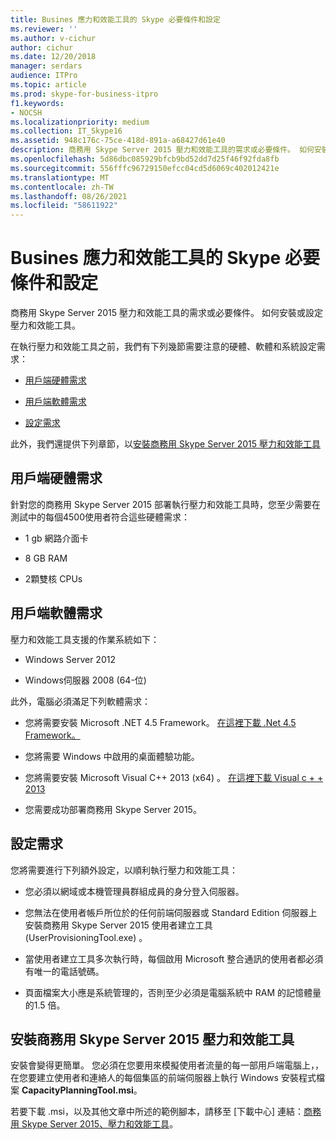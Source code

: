 ```yaml
---
title: Busines 應力和效能工具的 Skype 必要條件和設定
ms.reviewer: ''
ms.author: v-cichur
author: cichur
ms.date: 12/20/2018
manager: serdars
audience: ITPro
ms.topic: article
ms.prod: skype-for-business-itpro
f1.keywords:
- NOCSH
ms.localizationpriority: medium
ms.collection: IT_Skype16
ms.assetid: 948c176c-75ce-418d-891a-a68427d61e40
description: 商務用 Skype Server 2015 壓力和效能工具的需求或必要條件。 如何安裝或設定壓力和效能工具。
ms.openlocfilehash: 5d86dbc085929bfcb9bd52dd7d25f46f92fda8fb
ms.sourcegitcommit: 556fffc96729150efcc04cd5d6069c402012421e
ms.translationtype: MT
ms.contentlocale: zh-TW
ms.lasthandoff: 08/26/2021
ms.locfileid: "58611922"
---
```

# <a name="prerequisites-and-setup-for-the-skype-for-busines-stress-and-performance-tool"></a>Busines 應力和效能工具的 Skype 必要條件和設定
 
商務用 Skype Server 2015 壓力和效能工具的需求或必要條件。 如何安裝或設定壓力和效能工具。
  
在執行壓力和效能工具之前，我們有下列幾節需要注意的硬體、軟體和系統設定需求：
  
- [用戶端硬體需求](prerequisites-and-setup.md#ClientHardwareReqs)
    
- [用戶端軟體需求](prerequisites-and-setup.md#ClientSoftwareReqs)
    
- [設定需求](prerequisites-and-setup.md#ConfigReqs)
    
此外，我們還提供下列章節，以[安裝商務用 Skype Server 2015 壓力和效能工具](prerequisites-and-setup.md#Installing)
  
## <a name="client-hardware-requirements"></a>用戶端硬體需求
<a name="ClientHardwareReqs"> </a>

針對您的商務用 Skype Server 2015 部署執行壓力和效能工具時，您至少需要在測試中的每個4500使用者符合這些硬體需求：
  
- 1 gb 網路介面卡
    
- 8 GB RAM
    
- 2顆雙核 CPUs
    
## <a name="client-software-requirements"></a>用戶端軟體需求
<a name="ClientSoftwareReqs"> </a>

壓力和效能工具支援的作業系統如下：
  
- Windows Server 2012
    
- Windows伺服器 2008 (64-位) 
    
此外，電腦必須滿足下列軟體需求：
  
- 您將需要安裝 Microsoft .NET 4.5 Framework。 [在這裡下載 .Net 4.5 Framework。](https://www.microsoft.com/download/details.aspx?id=30653)
    
- 您將需要 Windows 中啟用的桌面體驗功能。
    
- 您將需要安裝 Microsoft Visual C++ 2013 (x64) 。 [在這裡下載 Visual c + + 2013](https://www.microsoft.com/download/details.aspx?id=40784)
    
- 您需要成功部署商務用 Skype Server 2015。
    
## <a name="configuration-requirements"></a>設定需求
<a name="ConfigReqs"> </a>

您將需要進行下列額外設定，以順利執行壓力和效能工具：
  
- 您必須以網域或本機管理員群組成員的身分登入伺服器。
    
- 您無法在使用者帳戶所位於的任何前端伺服器或 Standard Edition 伺服器上安裝商務用 Skype Server 2015 使用者建立工具 (UserProvisioningTool.exe) 。
    
- 當使用者建立工具多次執行時，每個啟用 Microsoft 整合通訊的使用者都必須有唯一的電話號碼。
    
- 頁面檔案大小應是系統管理的，否則至少必須是電腦系統中 RAM 的記憶體量的1.5 倍。
    
## <a name="installing-the-skype-for-business-server-2015-stress-and-performance-tool"></a>安裝商務用 Skype Server 2015 壓力和效能工具
<a name="Installing"> </a>

安裝會變得更簡單。 您必須在您要用來模擬使用者流量的每一部用戶端電腦上，，在您要建立使用者和連絡人的每個集區的前端伺服器上執行 Windows 安裝程式檔案 **CapacityPlanningTool.msi**。
  
若要下載 .msi，以及其他文章中所述的範例腳本，請移至 [下載中心] 連結：[商務用 Skype Server 2015、壓力和效能工具](https://www.microsoft.com/download/details.aspx?id=50367)。
  

